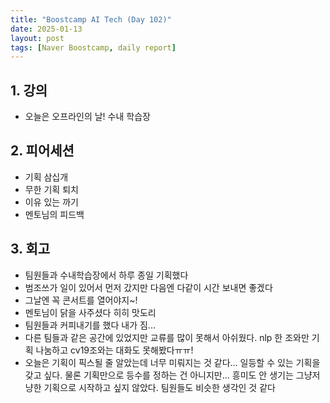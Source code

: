 ```yaml
---
title: "Boostcamp AI Tech (Day 102)"
date: 2025-01-13
layout: post
tags: [Naver Boostcamp, daily report]
---
```

## 1. 강의
- 오늘은 오프라인의 날! 수내 학습장

## 2. 피어세션
- 기획 삼십개
- 무한 기획 퇴치
- 이유 있는 까기
- 멘토님의 피드백

## 3. 회고
- 팀원들과 수내학습장에서 하루 종일 기획했다
- 범조쓰가 일이 있어서 먼저 갔지만 다음엔 다같이 시간 보내면 좋겠다
- 그날엔 꼭 콘서트를 열어야지~!
- 멘토님이 닭을 사주셨다 히히 맛도리
- 팀원들과 커피내기를 했다 내가 짐...
- 다른 팀들과 같은 공간에 있었지만 교류를 많이 못해서 아쉬웠다. nlp 한 조와만 기획 나눔하고 cv19조와는 대화도 못해봤다ㅠㅠ!
- 오늘은 기획이 픽스될 줄 알았는데 너무 미뤄지는 것 같다... 일등할 수 있는 기획을 갖고 싶다. 물론 기획만으로 등수를 정하는 건 아니지만... 흥미도 안 생기는 그냥저냥한 기획으로 시작하고 싶지 않았다. 팀원들도 비슷한 생각인 것 같다